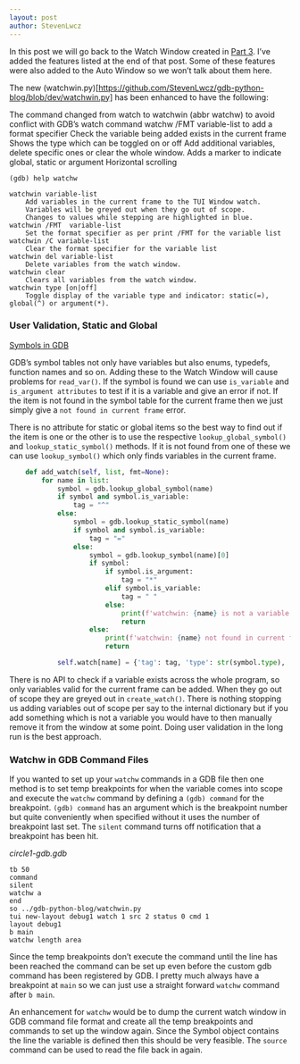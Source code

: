 ```yaml
---
layout: post
author: StevenLwcz
---
```


In this post we will go back to the Watch Window created in [Part 3](https://stevenlwcz.github.io/2022/03/06/The-Gdb-Python-API-For-Tui-Windows-Part-3.html). I’ve added the features listed at the end of that post. Some of these features were also added to the Auto Window so we won’t talk about them here.

The new (watchwin.py)[https://github.com/StevenLwcz/gdb-python-blog/blob/dev/watchwin.py] has been enhanced to have the following:

The command changed from watch to watchwin (abbr watchw) to avoid conflict with GDB’s watch command
watchw /FMT variable-list to add a format specifier
Check the variable being added exists in the current frame
Shows the type which can be toggled on or off
Add additional variables, delete specific ones or clear the whole window.
Adds a marker to indicate global, static or argument
Horizontal scrolling

`(gdb) help watchw`

```
watchwin variable-list
    Add variables in the current frame to the TUI Window watch.
    Variables will be greyed out when they go out of scope.
    Changes to values while stepping are highlighted in blue.
watchwin /FMT  variable-list
    Set the format specifier as per print /FMT for the variable list
watchwin /C variable-list
    Clear the format specifier for the variable list
watchwin del variable-list
    Delete variables from the watch window.
watchwin clear
    Clears all variables from the watch window.
watchwin type [on|off]
    Toggle display of the variable type and indicator: static(=), global(^) or argument(*).

```

### User Validation, Static and Global

[Symbols in GDB](https://sourceware.org/gdb/onlinedocs/gdb/Symbols-In-Python.htm)

GDB’s symbol tables not only have variables but also enums, typedefs, function names and so on. Adding these to the Watch Window will cause problems for `read_var()`. If the symbol is found we can use `is_variable` and `is_argument attributes` to test if it is a variable and give an error if not. If the item is not found in the symbol table for the current frame then we just simply give a `not found in current frame` error.

There is no attribute for static or global items so the best way to find out if the item is one or the other is to use the respective `lookup_global_symbol()` and `lookup_static_symbol()` methods. If it is not found from one of these we can use `lookup_symbol()` which only finds variables in the current frame.

```python
    def add_watch(self, list, fmt=None):
        for name in list:
            symbol = gdb.lookup_global_symbol(name)
            if symbol and symbol.is_variable:
                tag = "^"
            else:
                symbol = gdb.lookup_static_symbol(name)
                if symbol and symbol.is_variable:
                    tag = "="
                else:
                    symbol = gdb.lookup_symbol(name)[0]
                    if symbol:
                        if symbol.is_argument:
                            tag = "*"
                        elif symbol.is_variable:
                            tag = " "
                        else:
                            print(f'watchwin: {name} is not a variable or argument.')
                            return
                    else:
                        print(f'watchwin: {name} not found in current frame.')
                        return

            self.watch[name] = {'tag': tag, 'type': str(symbol.type), 'fmt': fmt, 'val': None}

```

There is no API to check if a variable exists across the whole program, so only variables valid for the current frame can be added. When they go out of scope they are greyed out in `create_watch()`. There is nothing stopping us adding variables out of scope per say to the internal dictionary but if you add something which is not a variable you would have to then manually remove it from the window at some point. Doing user validation in the long run is the best approach.

### Watchw in GDB Command Files

If you wanted to set up your `watchw` commands in a GDB file then one method is to set temp breakpoints for when the variable comes into scope and execute the `watchw` command by defining a `(gdb) command` for the breakpoint. `(gdb) command` has an argument which is the breakpoint number but quite conveniently when specified without it uses the number of breakpoint last set. The `silent` command turns off notification that a breakpoint has been hit.

*circle1-gdb.gdb*
```
tb 50
command
silent
watchw a
end
so ../gdb-python-blog/watchwin.py
tui new-layout debug1 watch 1 src 2 status 0 cmd 1
layout debug1
b main
watchw length area
```

Since the temp breakpoints don’t execute the command until the line has been reached the command can be set up even before the custom gdb command has been registered by GDB. I pretty much always have a breakpoint at `main` so we can just use a straight forward `watchw` command after `b main`.
 
An enhancement for `watchw`  would be to dump the current watch window in GDB command file format and create all the temp breakpoints and commands to set up the window again. Since the Symbol object contains the line the variable is defined then this should be very feasible. The `source` command can be used to read the file back in again.

